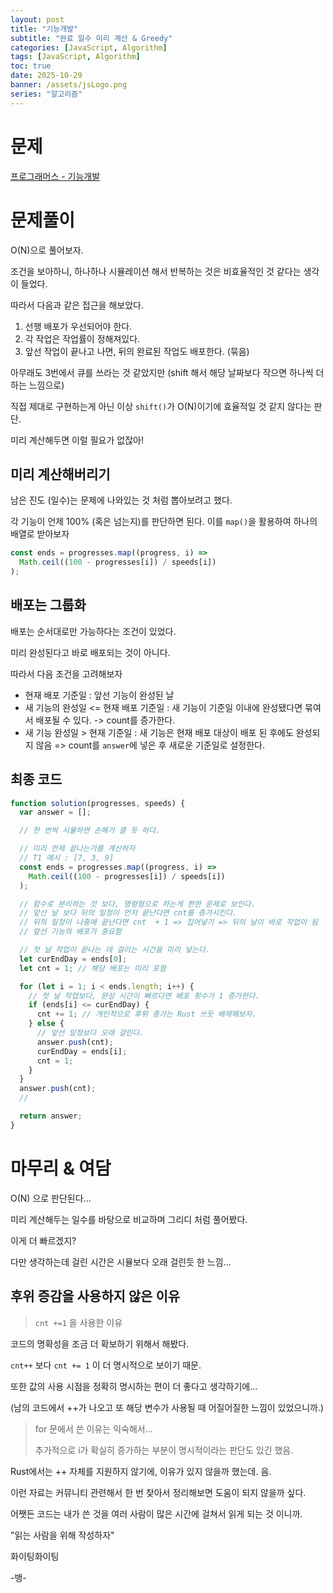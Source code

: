 ```yaml
---
layout: post
title: "기능개발"
subtitle: "완료 일수 미리 계산 & Greedy"
categories: [JavaScript, Algorithm]
tags: [JavaScript, Algorithm]
toc: true
date: 2025-10-29
banner: /assets/jsLogo.png
series: "알고리즘"
---
```


# 문제

[프로그래머스 - 기능개발](https://school.programmers.co.kr/learn/courses/30/lessons/42586)

# 문제풀이

O(N)으로 풀어보자.

조건을 보아하니, 하나하나 시뮬레이션 해서 반복하는 것은 비효율적인 것 같다는 생각이 들었다.

따라서 다음과 같은 접근을 해보았다.

1. 선행 배포가 우선되어야 한다.
2. 각 작업은 작업률이 정해져있다.
3. 앞선 작업이 끝나고 나면, 뒤의 완료된 작업도 배포한다. (묶음)

아무래도 3번에서 큐를 쓰라는 것 같았지만 (shift 해서 해당 날짜보다 작으면 하나씩 더하는 느낌으로)

직접 제대로 구현하는게 아닌 이상 `shift()`가 O(N)이기에 효율적일 것 같지 않다는 판단.

미리 계산해두면 이럴 필요가 없잖아!

## 미리 계산해버리기

남은 진도 (일수)는 문제에 나와있는 것 처럼 뽑아보려고 했다.

각 기능이 언제 100% (혹은 넘는지)를 판단하면 된다. 이를 `map()`을 활용하여 하나의 배열로 받아보자

```js
const ends = progresses.map((progress, i) =>
  Math.ceil((100 - progresses[i]) / speeds[i])
);
```

## 배포는 그룹화

배포는 순서대로만 가능하다는 조건이 있었다.

미리 완성된다고 바로 배포되는 것이 아니다.

따라서 다음 조건을 고려해보자

- 현재 배포 기준일 : 앞선 기능이 완성된 날
- 새 기능의 완성일 <= 현재 배포 기준일 : 새 기능이 기준일 이내에 완성됐다면 묶여서 배포될 수 있다. -> count를 증가한다.
- 새 기능 완성일 > 현재 기준일 : 새 기능은 현재 배포 대상이 배포 된 후에도 완성되지 않음 => count를 `answer`에 넣은 후 새로운 기준일로 설정한다.

## 최종 코드

```js
function solution(progresses, speeds) {
  var answer = [];

  // 한 번씩 시뮬하면 손해가 클 듯 하다.

  // 미리 언제 끝나는가를 계산하자
  // T1 예시 : [7, 3, 9]
  const ends = progresses.map((progress, i) =>
    Math.ceil((100 - progresses[i]) / speeds[i])
  );

  // 함수로 분리하는 것 보다, 명령형으로 하는게 편한 문제로 보인다.
  // 앞선 날 보다 뒤의 일정이 먼저 끝난다면 cnt를 증가시킨다.
  // 뒤의 일정이 나중에 끝난다면 cnt  + 1 => 집어넣기 => 뒤의 날이 바로 작업이 됨
  // 앞선 기능의 배포가 중요함

  // 첫 날 작업이 끝나는 데 걸리는 시간을 미리 넣는다.
  let curEndDay = ends[0];
  let cnt = 1; // 해당 배포는 미리 포함

  for (let i = 1; i < ends.length; i++) {
    // 첫 날 작업보다, 완성 시간이 빠르다면 배포 횟수가 1 증가한다.
    if (ends[i] <= curEndDay) {
      cnt += 1; // 개인적으로 후위 증가는 Rust 쓰듯 배제해보자.
    } else {
      // 앞선 일정보다 오래 걸린다.
      answer.push(cnt);
      curEndDay = ends[i];
      cnt = 1;
    }
  }
  answer.push(cnt);
  //

  return answer;
}
```

# 마무리 & 여담

O(N) 으로 판단된다...

미리 계산해두는 일수를 바탕으로 비교하며 그리디 처럼 풀어봤다.

이게 더 빠르겠지?

다만 생각하는데 걸린 시간은 시뮬보다 오래 걸린듯 한 느낌...

## 후위 증감을 사용하지 않은 이유

> `cnt +=1` 을 사용한 이유

코드의 명확성을 조금 더 확보하기 위해서 해봤다.

`cnt++` 보다 `cnt += 1` 이 더 명시적으로 보이기 때문.

또한 값의 사용 시점을 정확히 명시하는 편이 더 좋다고 생각하기에...

(남의 코드에서 ++가 나오고 또 해당 변수가 사용될 때 어질어질한 느낌이 있었으니까.)

> for 문에서 쓴 이유는 익숙해서...
>
> 추가적으로 i가 확실히 증가하는 부분이 명시적이라는 판단도 있긴 했음.

Rust에서는 ++ 자체를 지원하지 않기에, 이유가 있지 않을까 했는데. 음.

이런 자료는 커뮤니티 관련해서 한 번 찾아서 정리해보면 도움이 되지 않을까 싶다.

어쨋든 코드는 내가 쓴 것을 여러 사람이 많은 시간에 걸쳐서 읽게 되는 것 이니까.

"읽는 사람을 위해 작성하자"

화이팅화이팅

-뱅-
